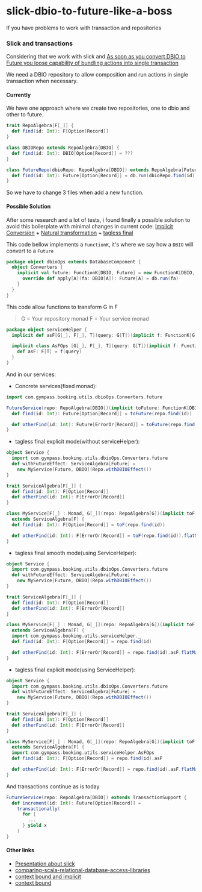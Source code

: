 # slick-dbio-to-future-like-a-boss
If you have problems to work with transaction and repositories

### Slick and transactions
Considering that we work with slick and [As soon as you convert DBIO to Future you loose capability of bundling actions into single transaction](https://stackoverflow.com/questions/41219200/how-to-use-transaction-in-slick/41219465#41219465)

We need a DBIO repository to allow composition and run actions in single transaction when necessary.

#### Currently

We have one approach where we create two repositories, one to dbio and other to future.
```scala
trait RepoAlgebra[F[_]] {
  def find(id: Int): F[Option[Record]]
}

class DBIORepo extends RepoAlgebra[DBIO] {
  def find(id: Int): DBIO[Option[Record]] = ???
}

class FutureRepo(dbioRepo: RepoAlgebra[DBIO]) extends RepoAlgebra[Future] {
  def find(id: Int): Future[Option[Record]] = db.run(dbioRepo.find(id))
}
```
So we have to change 3 files when add a new function.

#### Possible Solution

After some research and a lot of tests, i found finally a possible solution to avoid this boilerplate with minimal changes in current code: [Implicit Conversion](https://docs.scala-lang.org/tour/implicit-conversions.html) + [Natural transformation](https://typelevel.org/cats/datatypes/functionk.html) +
[tagless final](https://jproyo.github.io/posts/2019-02-07-practical-tagless-final-in-scala.html)

This code bellow implements a `FunctionK`, it's where we say how a `DBIO` will convert to a `Future`
```scala
package object dbioOps extends DatabaseComponent {
  object Converters {
    implicit val future: FunctionK[DBIO, Future] = new FunctionK[DBIO, Future]{
      override def apply[A](fa: DBIO[A]): Future[A] = db.run(fa)
    }
  }
}
```
This code allow functions to transform G in F
>  G = Your repository monad
>  F = Your service monad
```scala
package object serviceHelper {
  implicit def asF[G[_], F[_], T](query: G[T])(implicit f: FunctionK[G, F]): F[T] = f(query)

  implicit class AsFOps [G[_], F[_], T](query: G[T])(implicit f: FunctionK[G, F]) {
    def asF: F[T] = f(query)
  }
}
```
And in our services:
- Concrete services(fixed monad):
```scala
import com.gympass.booking.utils.dbioOps.Converters.future

FutureService(repo: RepoAlgebra[DBIO])(implicit toFuture: FunctionK[DBIO, Future]) {
  def find(id: Int): Future[Option[Record]] = toFuture(repo.find(id))

  def otherFind(id: Int): Future[ErrorOr[Record]] = toFuture(repo.find(id)).flatMap(...)
}
```
- tagless final explicit mode(without serviceHelper):
```scala
object Service {
  import com.gympass.booking.utils.dbioOps.Converters.future
  def withFutureEffect: ServiceAlgebra[Future] =
    new MyService[Future, DBIO](Repo.withDBIOEffect())
}

trait ServiceAlgebra[F[_]] {
  def find(id: Int): F[Option[Record]]
  def otherFind(id: Int): F[ErrorOr[Record]]
}

class MyService[F[_] : Monad, G[_]](repo: RepoAlgebra[G])(implicit toF: FunctionK[G, F])
  extends ServiceAlgebra[F] {
  def find(id: Int): F[Option[Record]] = toF(repo.find(id))

  def otherFind(id: Int): F[ErrorOr[Record]] = toF(repo.find(id)).flatMap(...)
}
```
- tagless final smooth mode(using ServiceHelper):
```scala
object Service {
  import com.gympass.booking.utils.dbioOps.Converters.future
  def withFutureEffect: ServiceAlgebra[Future] =
    new MyService[Future, DBIO](Repo.withDBIOEffect())
}

trait ServiceAlgebra[F[_]] {
  def find(id: Int): F[Option[Record]]
  def otherFind(id: Int): F[ErrorOr[Record]]
}

class MyService[F[_] : Monad, G[_]](repo: RepoAlgebra[G])(implicit toF: FunctionK[G, F])
  extends ServiceAlgebra[F] {
  import com.gympass.booking.utils.serviceHelper._
  def find(id: Int): F[Option[Record]] = repo.find(id)

  def otherFind(id: Int): F[ErrorOr[Record]] = repo.find(id).asF.flatMap(...)
}
```
- tagless final explicit mode(using ServiceHelper):
```scala
object Service {
  import com.gympass.booking.utils.dbioOps.Converters.future
  def withFutureEffect: ServiceAlgebra[Future] =
    new MyService[Future, DBIO](Repo.withDBIOEffect())
}

trait ServiceAlgebra[F[_]] {
  def find(id: Int): F[Option[Record]]
  def otherFind(id: Int): F[ErrorOr[Record]]
}

class MyService[F[_] : Monad, G[_]](repo: RepoAlgebra[G])(implicit toF: FunctionK[G, F])
  extends ServiceAlgebra[F] {
  import com.gympass.booking.utils.serviceHelper.AsFOps
  def find(id: Int): F[Option[Record]] = repo.find(id).asF

  def otherFind(id: Int): F[ErrorOr[Record]] = repo.find(id).asF.flatMap(...)
}
```

And transactions continue as is today
```scala
FutureService(repo: RepoAlgebra[DBIO]) extends TransactionSupport {
  def increment(id: Int): Future[Option[Record]] =
    transactionally(
      for {
        ...
      } yield x
    )
}
```
#### Other links
- [Presentation about slick](http://virtuslab-team.slides.com/pdolega/slick-101#/85)
- [comparing-scala-relational-database-access-libraries](https://softwaremill.com/comparing-scala-relational-database-access-libraries/)
- [context bound and implicit](https://gvolpe.github.io/blog/context-bound-vs-implicit-evidence/)
- [context bound](https://docs.scala-lang.org/tutorials/FAQ/context-bounds.html)
